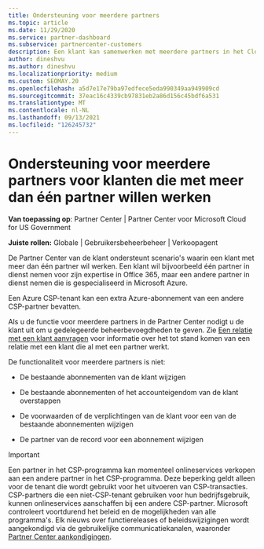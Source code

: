 ```yaml
---
title: Ondersteuning voor meerdere partners
ms.topic: article
ms.date: 11/29/2020
ms.service: partner-dashboard
ms.subservice: partnercenter-customers
description: Een klant kan samenwerken met meerdere partners in het Cloud Solution Provider programma dat is gespecialiseerd in verschillende services.
author: dineshvu
ms.author: dineshvu
ms.localizationpriority: medium
ms.custom: SEOMAY.20
ms.openlocfilehash: a5d7e17e79ba97edfece5eda990349aa949909cd
ms.sourcegitcommit: 37eac16c4339cb97831eb2a86d156c45bdf6a531
ms.translationtype: MT
ms.contentlocale: nl-NL
ms.lasthandoff: 09/13/2021
ms.locfileid: "126245732"
---
```

# <a name="multi-partner-support-for-customers-who-want-to-work-with-more-than-one-partner"></a>Ondersteuning voor meerdere partners voor klanten die met meer dan één partner willen werken

**Van toepassing op**: Partner Center | Partner Center voor Microsoft Cloud for US Government

**Juiste rollen:** Globale | Gebruikersbeheerbeheer | Verkoopagent

De Partner Center van de klant ondersteunt scenario's waarin een klant met meer dan één partner wil werken. Een klant wil bijvoorbeeld één partner in dienst nemen voor zijn expertise in Office 365, maar een andere partner in dienst nemen die is gespecialiseerd in Microsoft Azure.

Een Azure CSP-tenant kan een extra Azure-abonnement van een andere CSP-partner bevatten.

Als u de functie voor meerdere partners in de Partner Center nodigt u de klant uit om u gedelegeerde beheerbevoegdheden te geven. Zie [Een relatie met een klant aanvragen](request-a-relationship-with-a-customer.md) voor informatie over het tot stand komen van een relatie met een klant die al met een partner werkt.

De functionaliteit voor meerdere partners is niet:

- De bestaande abonnementen van de klant wijzigen

- De bestaande abonnementen of het accounteigendom van de klant overstappen

- De voorwaarden of de verplichtingen van de klant voor een van de bestaande abonnementen wijzigen

- De partner van de record voor een abonnement wijzigen

> [!IMPORTANT]  
> Een partner in het CSP-programma kan momenteel onlineservices verkopen aan een andere partner in het CSP-programma. Deze beperking geldt alleen voor de tenant die wordt gebruikt voor het uitvoeren van CSP-transacties. CSP-partners die een niet-CSP-tenant gebruiken voor hun bedrijfsgebruik, kunnen onlineservices aanschaffen bij een andere CSP-partner. Microsoft controleert voortdurend het beleid en de mogelijkheden van alle programma's. Elk nieuws over functiereleases of beleidswijzigingen wordt aangekondigd via de gebruikelijke communicatiekanalen, waaronder [Partner Center aankondigingen](announcements/index.md).
